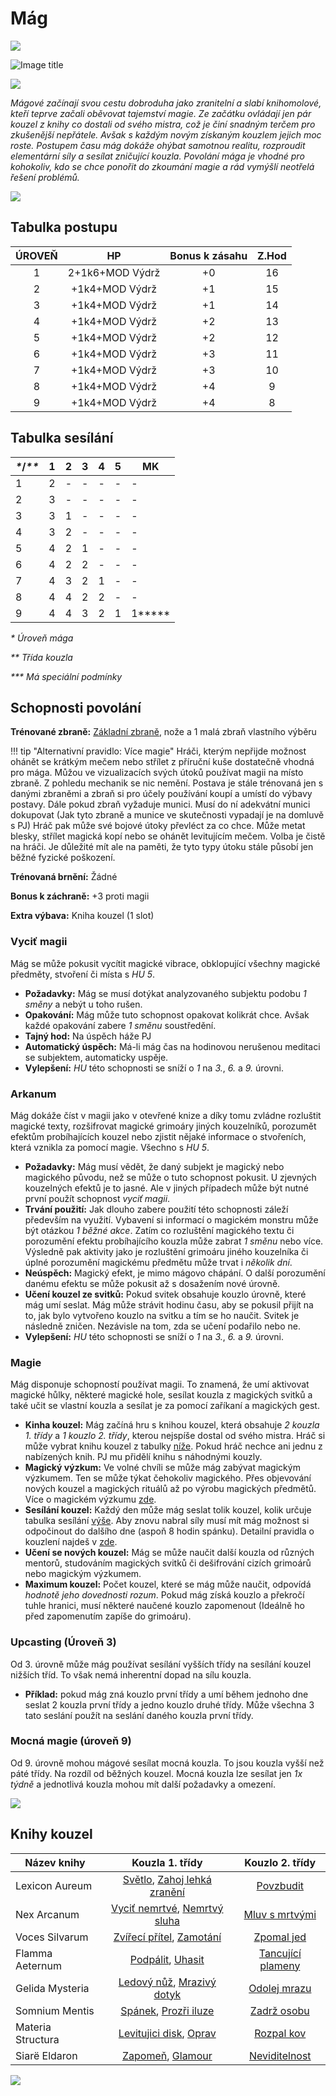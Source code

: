 # Mág

<img src="/assets/sep_line.png"/>

![Image title](/assets/OW/classes/Mage.png)

<img src="/assets/sep_line.png"/>

*Mágové začínají svou cestu dobroduha jako zranitelní a slabí knihomolové, kteří teprve začali oběvovat tajemství magie. Ze začátku ovládají jen pár kouzel z knihy co dostali od svého mistra, což je činí snadným terčem pro zkušenější nepřátele. Avšak s každým novým získaným kouzlem jejich moc roste. Postupem času mág dokáže ohýbat samotnou realitu, rozproudit elementární síly a sesílat zničující kouzla. Povolání mága je vhodné pro kohokoliv, kdo se chce ponořit do zkoumání magie a rád vymýšlí neotřelá řešení problémů.*

<img src="/assets/sep_line.png"/>

## Tabulka postupu

| ÚROVEŇ |       HP        | Bonus k zásahu | Z.Hod |
| :----: | :-------------: | :------------: | :---: |
|   1    | 2+1k6+MOD Výdrž |       +0       |  16   |
|   2    | +1k4+MOD Výdrž  |       +1       |  15   |
|   3    | +1k4+MOD Výdrž  |       +1       |  14   |
|   4    | +1k4+MOD Výdrž  |       +2       |  13   |
|   5    | +1k4+MOD Výdrž  |       +2       |  12   |
|   6    | +1k4+MOD Výdrž  |       +3       |  11   |
|   7    | +1k4+MOD Výdrž  |       +3       |  10   |
|   8    | +1k4+MOD Výdrž  |       +4       |   9   |
|   9    | +1k4+MOD Výdrž  |       +4       |   8   |

## Tabulka sesílání

| *\**/*\*\** | 1    | 2    | 3    | 4    | 5    | MK        |
| :---------- | ---- | ---- | ---- | ---- | ---- | --------- |
| 1           | 2    | -    | -    | -    | -    | -         |
| 2           | 3    | -    | -    | -    | -    | -         |
| 3           | 3    | 1    | -    | -    | -    | -         |
| 4           | 3    | 2    | -    | -    | -    | -         |
| 5           | 4    | 2    | 1    | -    | -    | -         |
| 6           | 4    | 2    | 2    | -    | -    | -         |
| 7           | 4    | 3    | 2    | 1    | -    | -         |
| 8           | 4    | 4    | 2    | 2    | -    | -         |
| 9           | 4    | 4    | 3    | 2    | 1    | 1*\*\*\** |

*\* Úroveň mága*

*\*\* Třída kouzla*

*\*\*\* Má speciální podmínky*

## Schopnosti povolání

**Trénované zbraně:** [Základní zbraně](/Gear/#zakladni-zbrane), nože a 1 malá zbraň vlastního výběru

!!! tip "Alternativní pravidlo: Více magie"
    Hráči, kterým nepřijde možnost ohánět se krátkým mečem nebo střílet z příruční kuše dostatečně vhodná pro mága. Můžou ve vizualizacích svých útoků používat magii na místo zbraně. Z pohledu mechanik se nic nemění. Postava je stále trénovaná jen s danými zbraněmi a zbraň si pro účely používání koupí a umístí do výbavy postavy. Dále pokud zbraň vyžaduje munici. Musí do ní adekvátní munici dokupovat (Jak tyto zbraně a munice ve skutečnosti vypadají je na domluvě s PJ) Hráč pak může své bojové útoky převléct za co chce. Může metat blesky, střílet magická kopí nebo se ohánět levitujícím mečem. Volba je čistě na hráči. Je důležité mít ale na paměti, že tyto typy útoku stále působí jen běžné fyzické poškození.

**Trénovaná brnění:** Žádné

**Bonus k záchraně:** +3 proti magii

**Extra výbava:** Kniha kouzel (1 slot)

### Vyciť magii

Mág se může pokusit vycítit magické vibrace, obklopující všechny magické předměty, stvoření či místa s *HU 5*.

- **Požadavky:** Mág se musí dotýkat analyzovaného subjektu podobu *1 směny* a nebýt u toho rušen.
- **Opakování:** Mág může tuto schopnost opakovat kolikrát chce. Avšak každé opakování zabere *1 směnu* soustředění.
- **Tajný hod:** Na úspěch háže PJ
- **Automatický úspěch:** Má-li mág čas na hodinovou nerušenou meditaci se subjektem, automaticky uspěje.
- **Vylepšení:** *HU* této schopnosti se sníží o *1* na *3.*, *6.* a *9.* úrovni.

### Arkanum

Mág dokáže číst v magii jako v otevřené knize a díky tomu zvládne rozluštit magické texty, rozšifrovat magické grimoáry jiných kouzelníků, porozumět efektům probíhajících kouzel nebo zjistit nějaké informace o stvořeních, která vznikla za pomocí magie. Všechno s *HU 5*.

- **Požadavky:** Mág musí vědět, že daný subjekt je magický nebo magického původu, než se může o tuto schopnost pokusit. U zjevných kouzelných efektů je to jasné. Ale v jiných případech může být nutné první použít schopnost *vyciť magii*.
- **Trvání použití:** Jak dlouho zabere použití této schopnosti záleží především na využití. Vybavení si informací o magickém monstru může být otázkou *1 běžné akce*. Zatím co rozluštění magického textu či porozumění efektu probíhajícího kouzla může zabrat *1 směnu* nebo více. Výsledně pak aktivity jako je rozluštění grimoáru jiného kouzelníka či úplné porozumění magickému předmětu může trvat i *několik dní*.
- **Neúspěch:** Magický efekt, je mimo mágovo chápání. O další porozumění danému efektu se může pokusit až s dosažením nové úrovně.
- **Učení kouzel ze svitků:** Pokud svitek obsahuje kouzlo úrovně, které mág umí seslat. Mág může strávit hodinu času, aby se pokusil přijít na to, jak bylo vytvořeno kouzlo na svitku a tím se ho naučit. Svitek je následně zničen. Nezávisle na tom, zda se učení podařilo nebo ne. 
- **Vylepšení:** *HU* této schopnosti se sníží o *1* na *3.*, *6.* a *9.* úrovni.

### Magie

Mág disponuje schopností používat magii. To znamená, že umí aktivovat magické hůlky, některé magické hole, sesílat kouzla z magických svitků a také učit se vlastní kouzla a sesílat je za pomocí zaříkaní a magických gest.

- **Kinha kouzel:** Mág začíná hru s knihou kouzel, která obsahuje *2 kouzla 1. třídy* a *1 kouzlo 2. třídy*, kterou nejspíše dostal od svého mistra. Hráč si může vybrat knihu kouzel z tabulky [níže](/Zasazení%20%28Žánry%29/Starý%20svět%20%28Fantasy%29/Povolání/Mág/#knihy-kouzel). Pokud hráč nechce ani jednu z nabízených knih. PJ mu přidělí knihu s náhodnými kouzly.
- **Magický výzkum:** Ve volné chvíli se může mág zabývat magickým výzkumem. Ten se může týkat čehokoliv magického. Přes objevování nových kouzel a magických rituálů až po výrobu magických předmětů. Více o magickém výzkumu [zde](/Pravidla%20a%20procedury/Downtime/#magicky-vyzkum).
- **Sesílání kouzel:** Každý den může mág seslat tolik kouzel, kolik určuje tabulka sesílání [výše](/Zasazení%20%28Žánry%29/Starý%20svět%20%28Fantasy%29/Povolání/Mág/#tabulka-sesilani). Aby znovu nabral síly musí mít mág možnost si odpočinout do dalšího dne (aspoň 8 hodin spánku). Detailní pravidla o kouzlení najdeš v [zde](/Zasazení%20%28Žánry%29/Starý%20svět%20%28Fantasy%29/magic/).
- **Učení se nových kouzel:** Mág se může naučit další kouzla od různých mentorů, studováním magických svitků či dešifrování cizích grimoárů nebo magickým výzkumem.
- **Maximum kouzel:** Počet kouzel, které se mág může naučit, odpovídá *hodnotě jeho dovednosti rozum*. Pokud mág získá kouzlo a překročí tuhle hranici, musí některé naučené kouzlo zapomenout (Ideálně ho před zapomenutím zapíše do grimoáru).

### Upcasting (Úroveň 3)

Od 3. úrovně může mág používat sesílání vyšších třídy na sesílání kouzel nižších tříd. To však nemá inherentní dopad na sílu kouzla.

- **Příklad:** pokud mág zná kouzlo první třídy a umí během jednoho dne seslat 2 kouzla první třídy a jedno kouzlo druhé třídy. Může všechna 3 tato seslání použít na seslání daného kouzla první třídy.

### Mocná magie (úroveň 9)

Od 9. úrovně mohou mágové sesílat mocná kouzla. To jsou kouzla vyšší než páté třídy. Na rozdíl od běžných kouzel. Mocná kouzla lze sesílat jen *1x týdně* a jednotlivá kouzla mohou mít další požadavky a omezení.

<img src="/assets/sep_line.png"/>

## Knihy kouzel

| Název knihy       |                       Kouzla 1. třídy                        |                       Kouzlo 2. třídy                        |
| ----------------- | :----------------------------------------------------------: | :----------------------------------------------------------: |
| Lexicon Aureum    | [Světlo](/Zasazení%20%28Žánry%29/Starý%20svět%20%28Fantasy%29/magic/#svetlo-tma), [Zahoj lehká zranění](/Zasazení%20%28Žánry%29/Starý%20svět%20%28Fantasy%29/magic/#zahoj-lehka-zraneni-zpusob-lehka-zraneni) | [Povzbudit](/Zasazení%20%28Žánry%29/Starý%20svět%20%28Fantasy%29/magic/#povzbudit-unavit) |
| Nex Arcanum       | [Vyciť nemrtvé](/Zasazen%C3%AD%20%28%C5%BD%C3%A1nry%29/Star%C3%BD%20sv%C4%9Bt%20%28Fantasy%29/magic/#vycit-nemrtve), [Nemrtvý sluha](/Zasazen%C3%AD%20%28%C5%BD%C3%A1nry%29/Star%C3%BD%20sv%C4%9Bt%20%28Fantasy%29/magic/#nemrtvy-sluha) | [Mluv s mrtvými](/Zasazen%C3%AD%20%28%C5%BD%C3%A1nry%29/Star%C3%BD%20sv%C4%9Bt%20%28Fantasy%29/magic/#mluv-s-mrtvymi) |
| Voces Silvarum    | [Zvířecí přítel](/Zasazen%C3%AD%20%28%C5%BD%C3%A1nry%29/Star%C3%BD%20sv%C4%9Bt%20%28Fantasy%29/magic/#zvireci-pritel), [Zamotání](/Zasazen%C3%AD%20%28%C5%BD%C3%A1nry%29/Star%C3%BD%20sv%C4%9Bt%20%28Fantasy%29/magic/#zamotani) | [Zpomal jed](/Zasazení%20%28Žánry%29/Starý%20svět%20%28Fantasy%29/magic/#zpomal-jed) |
| Flamma Aeternum   | [Podpálit](/Zasazení%20%28Žánry%29/Starý%20svět%20%28Fantasy%29/magic/#podpalit-uhasit), [Uhasit](/Zasazení%20%28Žánry%29/Starý%20svět%20%28Fantasy%29/magic/#podpalit-uhasit) | [Tancující plameny](/Zasazení%20%28Žánry%29/Starý%20svět%20%28Fantasy%29/magic/#tancujici-plameny) |
| Gelida Mysteria   | [Ledový nůž](/Zasazení%20%28Žánry%29/Starý%20svět%20%28Fantasy%29/magic/#ledovy-nuz), [Mrazivý dotyk](/Zasazení%20%28Žánry%29/Starý%20svět%20%28Fantasy%29/magic/#mrazivy-dotyk) | [Odolej mrazu](/Zasazení%20%28Žánry%29/Starý%20svět%20%28Fantasy%29/magic/#odolej-ohni-odolej-mrazu) |
| Somnium Mentis    | [Spánek](/Zasazení%20%28Žánry%29/Starý%20svět%20%28Fantasy%29/magic/#spanek), [Prozři iluze](/Zasazení%20%28Žánry%29/Starý%20svět%20%28Fantasy%29/magic/#prozri-iluze) | [Zadrž osobu](/Zasazení%20%28Žánry%29/Starý%20svět%20%28Fantasy%29/magic/#zadrz-osobu) |
| Materia Structura | [Levitujici disk](/Zasazení%20%28Žánry%29/Starý%20svět%20%28Fantasy%29/magic/#levitujici-disk), [Oprav](/Zasazení%20%28Žánry%29/Starý%20svět%20%28Fantasy%29/magic/#oprav) | [Rozpal kov](/Zasazení%20%28Žánry%29/Starý%20svět%20%28Fantasy%29/magic/#rozpal-kov) |
| Siarë Eldaron     | [Zapomeň](/Zasazení%20%28Žánry%29/Starý%20svět%20%28Fantasy%29/magic/#zapomen), [Glamour](/Zasazení%20%28Žánry%29/Starý%20svět%20%28Fantasy%29/magic/#glamour) | [Neviditelnost](/Zasazení%20%28Žánry%29/Starý%20svět%20%28Fantasy%29/magic/#neviditelnost) |

<img src="/assets/sep_line.png"/>
